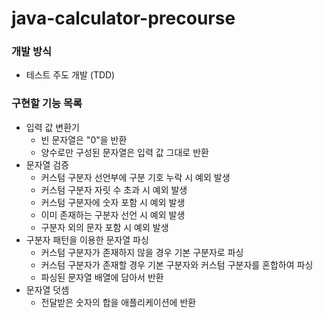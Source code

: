 # java-calculator-precourse

### 개발 방식
- 테스트 주도 개발 (TDD)

### 구현할 기능 목록
- 입력 값 변환기
  - 빈 문자열은 "0"을 반환
  - 양수로만 구성된 문자열은 입력 값 그대로 반환
- 문자열 검증
  - 커스텀 구분자 선언부에 구분 기호 누락 시 예외 발생
  - 커스텀 구분자 자릿 수 초과 시 예외 발생
  - 커스텀 구분자에 숫자 포함 시 예외 발생
  - 이미 존재하는 구분자 선언 시 예외 발생
  - 구분자 외의 문자 포함 시 예외 발생
- 구분자 패턴을 이용한 문자열 파싱
  - 커스텀 구분자가 존재하지 않을 경우 기본 구분자로 파싱
  - 커스텀 구분자가 존재할 경우 기본 구분자와 커스텀 구분자를 혼합하여 파싱
  - 파싱된 문자열 배열에 담아서 반환
- 문자열 덧셈
  - 전달받은 숫자의 합을 애플리케이션에 반환